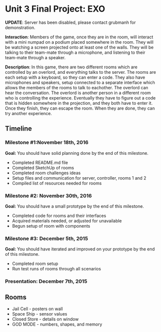 <h1>Unit 3 Final Project: EXO</h1>

<strong>UPDATE</strong>: Server has been disabled, please contact grubmanh for demonstration.

<strong>Interaction</strong>: Members of the game, once they are in the room, will interact with a mini numpad on a podium placed somewhere in the room. They will be watching a screen projected onto at least one of the walls. They will be talking to their team-mate through a microphone, and listening to their team-mate through a speaker.

<strong>Description</strong>: In this game, there are two different rooms which are controlled by an overlord, and everything talks to the server. The rooms are each setup with a keyboard, so they can enter a code. They also have microphones and speakers, setup connected to a separate interface which allows the members of the rooms to talk to eachother. The overlord can hear the conversation. The overlord is another person in a different room who is controlling the experience. Eventually they have to figure out a code that is hidden somewhere in the projection, and they both have to enter it. Once they finish, they can escape the room. When they are done, they can try another experience. 

<h2>Timeline</h2>

<div>
  <h3>Milestone #1:November 18th, 2016 </h3>
  <strong>Goal:</strong> You should have solid planning done by the end of this milestone.
  <ul>
    <li>Completed README.md file</li>
    <li>Completed SketchUp of rooms</li>
    <li>Completed room challenges ideas</li>
    <li>Setup files and communication for server, controller, rooms 1 and 2</li>
    <li>Compiled list of resources needed for rooms</li>
  </ul>
</div>

<p>
  <h3>Milestone #2: November 30th, 2016 </h3>
  <strong>Goal:</strong> You should have a small prototype by the end of this milestone.
  <ul>
    <li>Completed code for rooms and their interfaces</li>
    <li>Acquired materials needed, or adjusted for unavailable</li>
    <li>Begun setup of room with components</li>
  </ul>
</p>

<div>
  <h3>Milestone #3: December 5th, 2015</h3>
  <strong>Goal:</strong> You should have iterated and improved on your prototype by the end of this milestone.
  <ul>
    <li>Completed room setup</li>
    <li>Run test runs of rooms through all scenarios</li>
  </ul>
</div>

<div>
  <h3><strong>Presentation:</strong> December 7th, 2015</h3>
</div>

<h2>Rooms</h2>

<div>
  <ul>
    <li>Jail Cell - posters on wall</li>
    <li>Space Ship - sensor values</li>
    <li>Closed Store - details on window</li>
    <li>GOD MODE - numbers, shapes, and memory</li>
  </ul>
</div>

